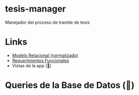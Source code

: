 # tesis-manager
Manejador del proceso de tramite de tesis

# Links 
- [Modelo Relacional (normalizado)](https://drive.google.com/file/d/15zpPWI0MNsgaOrUHqNsBohuVb_2dgwxn/view?usp=sharing)
- [Requerimientos Funcionales](https://docs.google.com/document/d/1S-3itTVFHJRcfGVQjkt6DD7i5sP5SYChKnnysKH7mBo/edit?usp=sharing)
- Vistas de la app (🚧)

# Queries de la Base de Datos (🚧)
